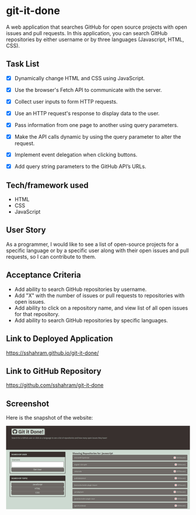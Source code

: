 # git-it-done

A web application that searches GitHub for open source projects with open issues and pull requests. In this application, you can search GitHub repositories by either username or by three languages (Javascript, HTML, CSS).

## Task List

- [x] Dynamically change HTML and CSS using JavaScript.
- [x] Use the browser's Fetch API to communicate with the server.
- [x] Collect user inputs to form HTTP requests.
- [x] Use an HTTP request's response to display data to the user.
- [x] Pass information from one page to another using query parameters.
- [x] Make the API calls dynamic by using the query parameter to alter the request.
- [x] Implement event delegation when clicking buttons.
- [x] Add query string parameters to the GitHub API’s URLs.


## Tech/framework used

* HTML
* CSS
* JavaScript

## User Story

As a programmer, I would like to see a list of open-source projects for a specific language or by a specific user along with their open issues and pull requests, so I can contribute to them.

## Acceptance Criteria

* Add ability to search GitHub repositories by username.
* Add "X" with the number of issues or pull requests to repositories with open issues.
* Add ability to click on a repository name, and view list of all open issues for that repository.
* Add ability to search GitHub repositories by specific languages.

## Link to Deployed Application

https://sshahram.github.io/git-it-done/

## Link to GitHub Repository

https://github.com/sshahram/git-it-done

## Screenshot

Here is the snapshot of the website:

![alt="work-day-scheduler"](./assets/images/search-by-language.jpg)
